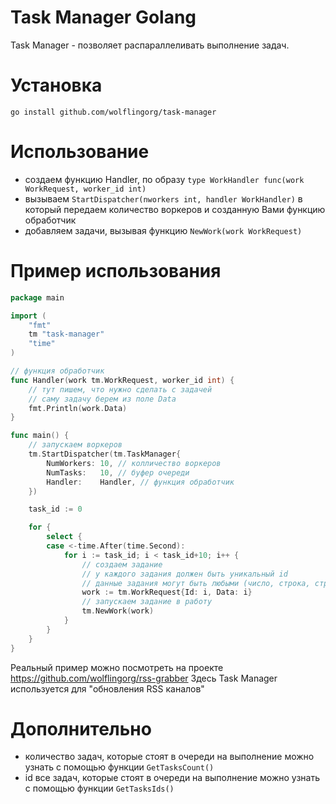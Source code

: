 # Task Manager Golang
Task Manager - позволяет распараллеливать выполнение задач.

# Установка
`go install github.com/wolflingorg/task-manager`

# Использование
- создаем функцию Handler, по образу `type WorkHandler func(work WorkRequest, worker_id int)`
- вызываем `StartDispatcher(nworkers int, handler WorkHandler)` в который передаем количество воркеров и созданную Вами функцию обработчик
- добавляем задачи, вызывая функцию `NewWork(work WorkRequest)`

# Пример использования
```go
package main

import (
	"fmt"
	tm "task-manager"
	"time"
)

// функция обработчик
func Handler(work tm.WorkRequest, worker_id int) {
	// тут пишем, что нужно сделать с задачей
	// саму задачу берем из поле Data
	fmt.Println(work.Data)
}

func main() {
	// запускаем воркеров
	tm.StartDispatcher(tm.TaskManager{
		NumWorkers: 10, // колличество воркеров
		NumTasks:   10, // буфер очереди
		Handler:    Handler, // функция обработчик
	})

	task_id := 0

	for {
		select {
		case <-time.After(time.Second):
			for i := task_id; i < task_id+10; i++ {
				// создаем задание
				// у каждого задания должен быть уникальный id
				// данные задания могут быть любыми (число, строка, структура)
				work := tm.WorkRequest{Id: i, Data: i}
				// запускаем задание в работу
				tm.NewWork(work)
			}
		}
	}
}
```

Реальный пример можно посмотреть на проекте https://github.com/wolflingorg/rss-grabber
Здесь Task Manager используется для "обновления RSS каналов"

# Дополнительно
- количество задач, которые стоят в очереди на выполнение можно узнать с помощью функции `GetTasksCount()`
- id все задач, которые стоят в очереди на выполнение можно узнать с помощью функции `GetTasksIds()`
